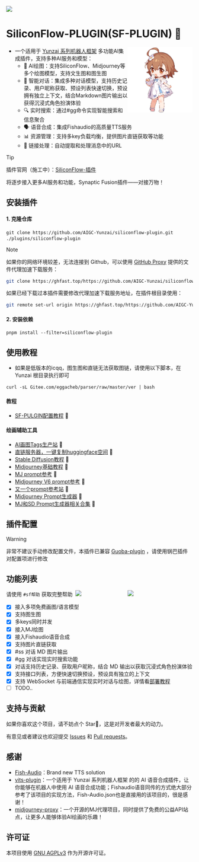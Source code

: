 ![](https://socialify.git.ci/AIGC-Yunzai/siliconflow-plugin/image?font=KoHo&forks=1&issues=1&language=1&name=1&owner=1&pattern=Circuit%20Board&pulls=1&stargazers=1&theme=Auto)

# SiliconFlow-PLUGIN(SF-PLUGIN) 🍓

<img decoding="async" align=right src="resources/readme/girl.png" width="35%">

- 一个适用于 [Yunzai 系列机器人框架](https://github.com/yhArcadia/Yunzai-Bot-plugins-index) 多功能AI集成插件，支持多种AI服务和模型：
  - 🎨 AI绘图：支持SiliconFlow、Midjourney等多个绘图模型，支持文生图和图生图
  - 🤖 智能对话：集成多种对话模型，支持历史记录、用户昵称获取、预设列表快速切换，预设拥有独立上下文，结合Markdown图片输出以获得沉浸式角色扮演体验
  - 🔍 实时搜索：通过#gg命令实现智能搜索和信息聚合
  - 🗣️ 语音合成：集成Fishaudio的高质量TTS服务
  - 📊 资源管理：支持多key负载均衡，提供图片直链获取等功能
  - 🔗 链接处理：自动提取和处理消息中的URL

> [!TIP]
> 插件官网（施工中）：[SiliconFlow-插件](https://aigc-yunzai.dwe.me/)
> 
> 将逐步接入更多AI服务和功能，Synaptic Fusion插件——对接万物！

## 安装插件

#### 1. 克隆仓库

```
git clone https://github.com/AIGC-Yunzai/siliconflow-plugin.git ./plugins/siliconflow-plugin
```

> [!NOTE]
> 如果你的网络环境较差，无法连接到 Github，可以使用 [GitHub Proxy](https://ghproxy.link/) 提供的文件代理加速下载服务：
>
> ```bash
> git clone https://ghfast.top/https://github.com/AIGC-Yunzai/siliconflow-plugin.git ./plugins/siliconflow-plugin
> ```
> 如果已经下载过本插件需要修改代理加速下载服务地址，在插件根目录使用：
> ```bash
> git remote set-url origin https://ghfast.top/https://github.com/AIGC-Yunzai/siliconflow-plugin.git
> ```

#### 2. 安装依赖

```
pnpm install --filter=siliconflow-plugin
```

## 使用教程

- 如果是低版本的icqq，图生图和直链无法获取图链，请使用以下脚本，在 Yunzai 根目录执行即可
```
curl -sL Gitee.com/eggacheb/parser/raw/master/ver | bash
```
#### 教程
- [SF-PULGIN配置教程](https://aigc-yunzai.dwe.me/siliconflow/%E5%A6%82%E4%BD%95%E9%85%8D%E7%BD%AE) 🍈

#### 绘画辅助工具
- [AI画图Tags生产站](https://nai4-tag-select.pages.dev/) 🥭
- [直链服务器，一键复制huggingface空间](https://huggingface.co/spaces/xiaozhian/slink/tree/main?duplicate=true) 🍉
- [Stable Diffusion教程](https://waytoagi.feishu.cn/wiki/FUQAwxfH9iXqC9k02nYcDobonkf) 🍇
- [Midjourney基础教程](https://waytoagi.feishu.cn/wiki/VUadwndc5iRJktkzaYPcaLEynZc) 🍊
- [MJ prompt参考](https://waytoagi.feishu.cn/wiki/FUQAwxfH9iXqC9k02nYcDobonkf) 🍎
- [Midjourney V6 prompt参考](https://aituts.com/midjourney-v6/) 🍐
- [又一个prompt参考站](https://catjourney.life/all) 🍌
- [Midjourney Prompt生成器](https://promptfolder.com/midjourney-prompt-helper/) 🥝
- [MJ和SD Prompt生成器相关合集](https://waytoagi.feishu.cn/wiki/TQogw5uIziB4fykbGhSciaQfndm?table=tbl5kMFjDDdeYoAt&view=vew8AJm3cI) 🍑

## 插件配置

> [!WARNING]
> 非常不建议手动修改配置文件，本插件已兼容 [Guoba-plugin](https://github.com/guoba-yunzai/guoba-plugin) ，请使用锅巴插件对配置项进行修改

## 功能列表

<img decoding="async" align=right src="https://github.com/user-attachments/assets/9698e837-49e7-4c19-8dab-6aa17d1faed4" width="35%">

<img decoding="async" align=right src="https://github.com/user-attachments/assets/f8d8a42f-6c5d-4fa1-a18e-ea2403f6dd6c" width="28%">

请使用 `#sf帮助` 获取完整帮助

- [x] 接入多项免费画图/语言模型
- [x] 支持图生图
- [x] 多keys同时并发
- [x] 接入MJ绘图
- [x] 接入Fishaudio语音合成
- [x] 支持图片直链获取
- [X] #ss 对话 MD 图片输出
- [X] #gg 对话实现实时搜索功能
- [X] 对话支持历史记录、获取用户昵称，结合 MD 输出以获取沉浸式角色扮演体验
- [X] 支持接口列表，方便快速切换预设，预设具有独立的上下文
- [X] 支持 WebSocket 与前端通信实现实时对话与绘图，详情看[部署教程](https://抱歉还没有开始写，诶嘿)
- [ ] TODO..

## 支持与贡献

如果你喜欢这个项目，请不妨点个 Star🌟，这是对开发者最大的动力。

有意见或者建议也欢迎提交 [Issues](https://github.com/AIGC-Yunzai/siliconflow-plugin/issues) 和 [Pull requests](https://github.com/AIGC-Yunzai/siliconflow-plugin/pulls)。

## 感谢

- [Fish-Audio](https://fish.audio)：Brand new TTS solution
- [vits-plugin](https://github.com/erzaozi/vits-plugin)：一个适用于 Yunzai 系列机器人框架 的的 AI 语音合成插件，让你能够在机器人中使用 AI 语音合成功能；Fishaudio语音同传的方式绝大部分参考了该项目的实现方法，Fish-Audio.json也是直接用的该项目的，很是感谢！
- [midjourney-proxy](https://github.com/trueai-org/midjourney-proxy)：一个开源的MJ代理项目，同时提供了免费的公益API站点，让更多人能够体验AI绘画的乐趣！

## 许可证

本项目使用 [GNU AGPLv3](https://choosealicense.com/licenses/agpl-3.0/) 作为开源许可证。
